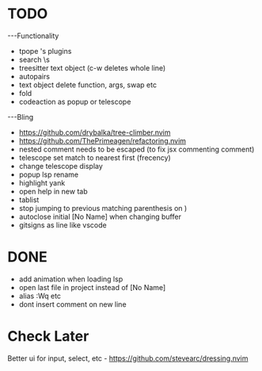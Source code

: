 # TODO
---Functionality
- tpope 's plugins
- search \s
- treesitter text object (c-w deletes whole line)
- autopairs
- text object delete function, args, swap etc
- fold
- codeaction as popup or telescope

---Bling
- https://github.com/drybalka/tree-climber.nvim
- https://github.com/ThePrimeagen/refactoring.nvim
- nested comment needs to be escaped (to fix jsx commenting comment)
- telescope set match to nearest first (frecency)
- change telescope display
- popup lsp rename
- highlight yank
- open help in new tab
- tablist
- stop jumping to previous matching parenthesis on )
- autoclose initial [No Name] when changing buffer
- gitsigns as line like vscode

# DONE
- add animation when loading lsp
- open last file in project instead of [No Name]
- alias :Wq etc
- dont insert comment on new line

# Check Later
Better ui for input, select, etc - https://github.com/stevearc/dressing.nvim


